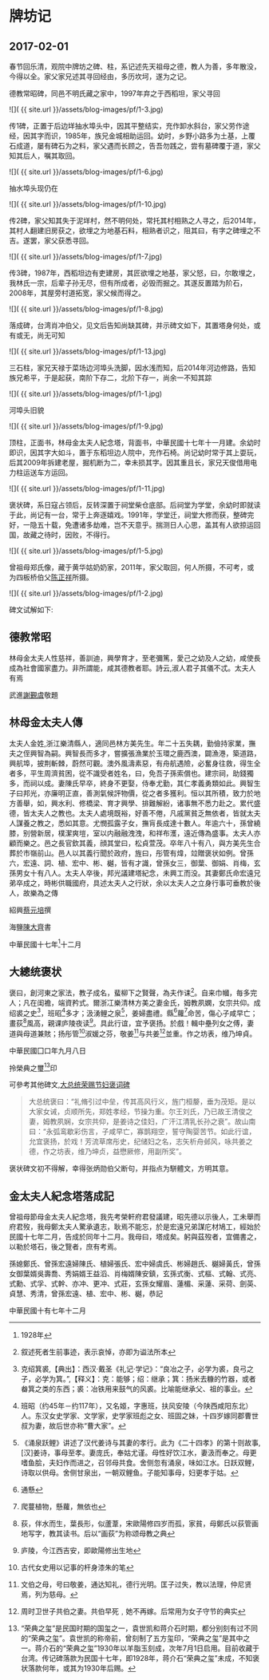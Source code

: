 牌坊记
========================

2017-02-01
------------------------

春节回乐清，观院中牌坊之碑、柱，系记述先天祖母之德，教人为善，多年散没，今得以全。家父家兄述其寻回经由，多历坎坷，遂为之记。

德教常昭碑，同邑不明氏藏之家中，1997年弃之于西稻坦，家父寻回

![]( {{ site.url }}/assets/blog-images/pf/1-3.jpg)

传1碑，正置于后边垟抽水埠头中，因其平整结实，充作卸水斜台，家父劳作途经，因其字而识，1985年，族兄金城相助运回。幼时，乡野小路多为土基，上覆石成道，屡有碑石为之料，家父遇而长顾之，告吾勿践之，尝有墓碑覆于道，家父知其后人，嘱其取回。

![]( {{ site.url }}/assets/blog-images/pf/1-6.jpg)

抽水埠头现仍在

![]( {{ site.url }}/assets/blog-images/pf/1-10.jpg)

传2碑，家父知其失于泥垟村，然不明何处，常托其村相熟之人寻之，后2014年，其村人翻建旧房获之，欲埋之为地基石料，相熟者识之，阻其曰，有字之碑埋之不吉。遂罢，家父获悉寻回。

![]( {{ site.url }}/assets/blog-images/pf/1-7.jpg)

传3碑，1987年，西稻坦边有吏建房，其匠欲埋之地基，家父怒，曰，尔敢埋之，我林氏一宗，后辈子孙无尽，但有所成者，必毁而掘之。其遂反置踏为阶石，2008年，其屋旁村道拓宽，家父候而得之。

![]( {{ site.url }}/assets/blog-images/pf/1-8.jpg)

落成碑，台湾肖冲伯父，见文后告知尚缺其碑，并示碑文如下，其置塔身何处，或有或无，尚无可知

![]( {{ site.url }}/assets/blog-images/pf/1-13.jpg)

三石柱，家兄天禄于菜场边河埠头洗脚，因水浅而知，后2014年河边修路，告知族兄希平，于是起获，南阶下存二，北阶下存一，尚余一不知其踪

![]( {{ site.url }}/assets/blog-images/pf/1-1.jpg)

河埠头旧貌

![]( {{ site.url }}/assets/blog-images/pf/1-9.jpg)

顶柱，正面书，林母金太夫人紀念塔，背面书，中華民國十七年十一月建。余幼时即识，因其字大如斗，置于东稻坦边人院中，充作石椅。尚记幼时常于其上耍玩，后其2009年拆建老屋，掘机断为二，幸未损其字。因其重且长，家兄天俊借用电力柱运送车方运回。

![]( {{ site.url }}/assets/blog-images/pf/1-11.jpg)

褒状碑，系日寇占领后，反转深置于祠堂柴仓底部。后祠堂为学堂，余幼时即就读于此，尚记有一台，常于上奔逐嬉戏。1991年，学堂迁，祠堂大修而获，整碑完好，一隐五十载，免遭诸多劫难，岂不天意乎。揣测日人心思，盖其有人欲掠运回国，故藏之待时，因败，不得行。

![]( {{ site.url }}/assets/blog-images/pf/1-5.jpg)

曾祖母郑氏像，藏于黄华姑奶奶家，2011年，家父取回，何人所摄，不可考，或为四板桥伯父[陈正祥](http://baike.baidu.com/subview/1353979/5980978.htm)所摄。

![]( {{ site.url }}/assets/blog-images/pf/1-2.jpg)

碑文试解如下:


德教常昭
----------
林母金太夫人性慈祥，善訓迪，興學育才，至老彌篤，愛己之幼及人之幼，咸使長成為社會國家盡力。非所謂能，咸其德教者耶。詩云,淑人君子其儀不忒。太夫人有焉

武進[謝覲虞](http://baike.baidu.com/view/2329438.htm)敬題


林母金太夫人傳
----------
太夫人金姓,浙江樂清縣人，適同邑林方美先生。年二十五失耦，勤儉持家業，撫夫之侄興智為嗣。興智長而多才，嘗擴張漁業於玉環之鹿西澳，闢漁港，築道路，興航埠，披荆斬棘，蔚然可觀。澳外風濤素惡，有舟航遇險，必奮身往救，得生全者多，平生周濟貧困，從不識受者姓名，曰，免吾子孫索償也。建宗祠，助錢獨多，而祠以成。妻陳氏早卒，終身不更娶，侍奉尤勤，其仁孝義勇類如此。興智生子曰邦光，亦廉明正直，善測氣候評物價，從之者多獲利。恒以其所積，致力於地方善舉，如，興水利、修橋梁、育才興學、排難解紛，诸事無不悉力赴之。累代盛德，皆太夫人之教也。太夫人處境既裕，好善不倦，凡戚黨貧乏無依者，皆就太夫人謀養之教之，悉如其意。尤憫孤露子女，撫肓長成達十數人。年逾六十，孫曾繞膝，别營新居，樸潔爽塏，室以内融融洩洩，和祥布濩，遠近傳為盛事。太夫人亦顧而樂之。邑之長官欽其義，顔其堂曰，松貞萱茂。卒年八十有八，與方美先生合葬於市嶺前山。邑人以其義行聞於政府，旌曰，彤管有煒，竝贈褒状如例。曾孫六，宏遠、詞、植、宏中、彬、樾，皆有才識，曾孫女三，御葉、御娟、肖梅，玄孫男女十有八人。太夫人卒後，邦光議建塔紀念，未興工而没。其妻鄭氏命宏遠兄弟卒成之，時彬供職國府，具述太夫人之行狀，余以太夫人之立身行事可垂教於後人，故樂為之傳

紹興[蔡元培](http://baike.baidu.com/view/2008.htm)撰

海鹽[陳大齊](http://baike.baidu.com/view/127514.htm)書

中華民國十七年[^1]十二月


大總统褒状
----------
褒曰，創河東之家法，教子成名，蜚柳下之賢聲，為夫作诔[^2]。自来巾幗，毎多完人；凡在闺襜，端資矜式。爾浙冮樂清林方美之妻金氏，姆教夙嫻，女宗共仰。成绍裘之史[^3]，班昭[^4]多才；汲湧鲤之泉[^5]，姜婦盡禮。縣[^6]蘿[^7]命苦，傷心子咸早亡；畫荻[^8]風高，親课庐陵夜读[^9]。具此行谊，宜予褒扬。於戲！輯中壘列女之傅，妻道與母道兼賅；扬彤管[^10]淑媛之芬，敬姜[^11]与共姜[^12]並重。作之坊表，维乃坤貞。

中華民國囗口年九月八日

拎榮典之璽[^13]印


可參考其他碑文,[大总统荣赐节妇褒词碑](http://baike.baidu.com/view/9770853.htm)

>大总统褒曰：“礼脩引过中垒，传其高风行义，旌门桓嫠，垂为茂矩。是以大家女诫，贞顺所先，郑姓孝经，节操为重。尔王刘氏，乃已故王清俊之妻，姆教夙娴，女宗共仰，是姜诗之佳妇，广汗江清乳长孙之衰”。故山南曰：“永弧鸾歇彩伤言，子咸早亡，寡鹊翔空，誓守陶婴苦节。如此行谊，允宜褒扬，於戏！芳流草席彤史，纪储妇之名，志矢析舟邺风，咏共姜之德，作之坊表，维乃坤贞，益懋厥修，用副所奖”。

褒状碑文初不得解，幸得张炳勋伯父断句，并指点为駢體文，方明其意。

金太夫人紀念塔落成記
----------
曾祖母節母金太夫人紀念塔，我先考榮軒府君發議建，昭先德以示後人，工未舉而府君歿，我母鄭太夫人驚承遺志，耿焉不能忘，於是宏遠兄弟謀庀材鳩工，經始於民國十七年二月，告成於同年十二月。我母曰，塔成矣。躬與茲歿者，宜備書之，以勒於塔石，後之覽者，庶有考焉。

孫媳鄭氏、曾孫宏遠婦陳氏、植婦張氏、宏中婦虞氏、彬婦趙氏、樾婦黃氏，曾孫女御葉婿吳壽喬、秀娟婿王益滔、肖梅婿陳安鎮，玄孫式衡、式樞、式翰、式亮、式勳、式孚、式幹、亦冲、更冲、式莊，玄孫女耀眉、蓮楣、采蓮、采荷、劍英、貞慧、秀清，曾孫宏遠、植、宏中、彬、樾，恭記

中華民國十有七年十二月


[^1]: 1928年
[^2]: 叙述死者生前事迹，表示哀悼，亦即为谥法所本
[^3]: 克绍箕裘,【典出】：西汉·戴圣《礼记·学记》：“良冶之子，必学为裘，良弓之子，必学为箕。”,【释义】：克：能够；绍：继承；箕：扬米去糠的竹器，或者畚箕之类的东西；裘：冶铁用来鼓气的风裘。比喻能继承父、祖的事业。
[^4]: 班昭（约45年－约117年），又名姬，字惠班，扶风安陵（今陕西咸阳东北）人。东汉女史学家、文学家，史学家班彪之女、班固之妹，十四岁嫁同郡曹世叔为妻，故后世亦称“曹大家”。
[^5]: 《涌泉跃鲤》讲述了汉代姜诗与其妻的孝行。此为《二十四孝》的第十则故事,[汉]姜诗，事母至孝。妻庞氏，奉姑尤谨。母性好饮江水，妻汲而奉之。母更嗜鱼脍，夫妇作而进之，召邻母共食。舍侧忽有涌泉，味如江水。日跃双鲤，诗取以供母。舍侧甘泉出，一朝双鲤鱼。子能知事母，妇更孝于姑。
[^6]: 通懸
[^7]: 爬蔓植物，懸蘿，無依也
[^8]: 荻，伴水而生，葉長形，似蘆葦，宋歐陽修四岁而孤，家貧，母鄭氏以荻管画地写字，教其读书。后以“画荻”为称颂母教之典
[^9]: 庐陵，今江西吉安，即歐陽修出生地
[^10]: 古代女史用以记事的杆身漆朱的笔
[^11]: 文伯之母，号曰敬姜，通达知礼，德行光明。匡子过失，教以法理，仲尼贤焉，列为慈母。
[^12]: 周时卫世子共伯之妻。共伯早死﹐她不再嫁。后常用为女子守节的典实
[^13]:“荣典之玺”是民国时期的国玺之一，袁世凯和蒋介石时期，都分别刻有过不同的“荣典之玺”。袁世凯的称帝前，曾刻制了五方玺印，“荣典之玺”是其中之一。蒋介石的“荣典之玺”1930年以羊脂玉刻成，次年7月1日启用。目前收藏于台湾。传记碑落款为民国十七年，即1928年，蒋介石“荣典之玺”未成，不知褒状落款何年，或其为1930年后赐。
